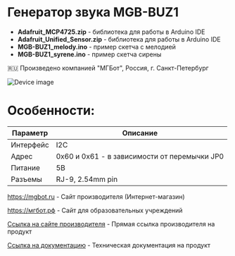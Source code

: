 # Генератор звука MGB-BUZ1 

- **Adafruit_MCP4725.zip** - библиотека для работы в Arduino IDE
- **Adafruit_Unified_Sensor.zip** - библиотека для работы в Arduino IDE
- **MGB-BUZ1_melody.ino** - пример скетча с мелодией
- **MGB-BUZ1_syrene.ino** - пример скетча сирены

🇷🇺 Произведено компанией "МГБот", Россия, г. Санкт-Петербург

![Device image](https://books.mgbot.ru/images/MGB-BUZ1.PNG)

# Особенности:

| Параметр    | Описание |
| ----------- | -----------|
| Интерфейс   | I2C|
| Адрес       | 0x60 и 0x61 - в зависимости от перемычки JP0 |
| Питание     | 5В|
| Разъемы     | RJ-9, 2.54mm pin|

https://mgbot.ru  - Сайт производителя (Интернет-магазин)

https://мгбот.рф  - Сайт для образовательных учреждений

[Ссылка на сайте производителя](https://mgbot.ru/catalog/moduli/modul_dinamika_mgb_buz1_s_razemom_rj_9/) - Прямая ссылка производителя на продукт

[Ссылка на документацию](https://books.mgbot.ru/devices/MGB-BUZ1.pdf) - Техническая документация на продукт